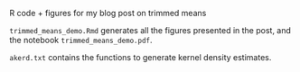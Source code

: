 R code + figures for my blog post on trimmed means

`trimmed_means_demo.Rmd` generates all the figures presented in the post, and the notebook `trimmed_means_demo.pdf`.

`akerd.txt` contains the functions to generate kernel density estimates.
